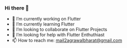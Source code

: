 ### Hi there 👋
- 🔭 I’m currently working on Flutter
- 🌱 I’m currently learning Flutter
- 👯 I’m looking to collaborate on Flutter Projects
- 🤔 I’m looking for help with Flutter Enthuthiast
- 📫 How to reach me: mail2agrawalbharat@gmail.com


<!--
**Bharat7017/Bharat7017** is a ✨ _special_ ✨ repository because its `README.md` (this file) appears on your GitHub profile.

Here are some ideas to get you started:

- 🔭 I’m currently working on ...
- 🌱 I’m currently learning ...
- 👯 I’m looking to collaborate on ...
- 🤔 I’m looking for help with ...
- 💬 Ask me about ...
- 📫 How to reach me: ...
- 😄 Pronouns: ...
- ⚡ Fun fact: ...
-->
